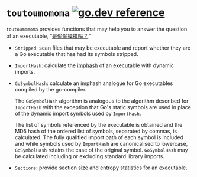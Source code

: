 # `toutoumomoma` [![go.dev reference](https://pkg.go.dev/badge/github.com/elastic/toutoumomoma)](https://pkg.go.dev/github.com/elastic/toutoumomoma)

`toutoumomoma` provides functions that may help you to answer the question of an executable, “[是偷偷摸摸吗？](https://translate.google.com.au/?sl=zh-CN&tl=en&text=%E6%98%AF%E5%81%B7%E5%81%B7%E6%91%B8%E6%91%B8%E5%90%97%EF%BC%9F&op=translate)”

- `Stripped`: scan files that may be executable and report whether they are a Go executable that has had its symbols stripped.
- `ImportHash`: calculate the [imphash](https://www.fireeye.com/blog/threat-research/2014/01/tracking-malware-import-hashing.html) of an executable with dynamic imports.
- `GoSymbolHash`: calculate an imphash analogue for Go executables compiled by the gc-compiler.

    The `GoSymbolHash` algorithm is analogous to the algorithm described for `ImportHash` with the exception that Go's static symbols are used in place of the dynamic import symbols used by `ImportHash`.

    The list of symbols referenced by the executable is obtained and the MD5 hash of the ordered list of symbols, separated by commas, is calculated.
    The fully qualified import path of each symbol is included and while symbols used by `ImportHash` are canonicalised to lowercase, `GoSymbolHash` retains the case of the original symbol. `GoSymbolHash` may be calculated including or excluding standard library imports.
- `Sections`: provide section size and entropy statistics for an executable.

